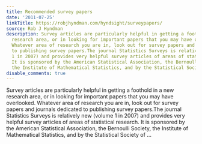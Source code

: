 ```yaml
---
title: Recommended survey papers
date: '2011-07-25'
linkTitle: https://robjhyndman.com/hyndsight/surveypapers/
source: Rob J Hyndman
description: Survey articles are particularly helpful in getting a foothold in a new
  research area, or in looking for important papers that you may have overlooked.
  Whatever area of research you are in, look out for survey papers and journals dedicated
  to publishing survey papers.The journal Statistics Surveys is relatively new (volume
  1 in 2007) and provides very helpful survey articles of areas of statistical research.
  It is sponsored by the American Statistical Association, the Bernoulli Society,
  the Institute of Mathematical Statistics, and by the Statistical Society of ...
disable_comments: true
---
```

Survey articles are particularly helpful in getting a foothold in a new research area, or in looking for important papers that you may have overlooked. Whatever area of research you are in, look out for survey papers and journals dedicated to publishing survey papers.The journal Statistics Surveys is relatively new (volume 1 in 2007) and provides very helpful survey articles of areas of statistical research. It is sponsored by the American Statistical Association, the Bernoulli Society, the Institute of Mathematical Statistics, and by the Statistical Society of ...
